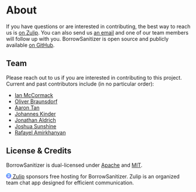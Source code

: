 # About
If you have questions or are interested in contributing, the best way to reach us is [on Zulip](https://bsan.zulipchat.com/). You can also send us [an email](mailto:team@borrowsanitizer.com) and one of our team members will follow up with you. BorrowSanitizer is open source and publicly available [on GitHub](https://github.com/borrowsanitizer).

## Team
Please reach out to us if you are interested in contributing to this project. Current and past contributors include (in no particular order):

* [Ian McCormack](https://icmccorm.com)
* [Oliver Braunsdorf](https://obraunsdorf.dev/)
* [Aaron Tan](https://www.linkedin.com/in/aaron-tan-3a94a1214)
* [Johannes Kinder](https://www.plai.ifi.lmu.de/people/professors/kinder/)
* [Jonathan Aldrich](https://www.cs.cmu.edu/~aldrich/)
* [Joshua Sunshine](https://www.cs.cmu.edu/~jssunshi/)
* [Rafayel Amirkhanyan](https://www.linkedin.com/in/rafayel-amirkhanyan-a87134241/)


## License & Credits
BorrowSanitizer is dual-licensed under [Apache](https://github.com/BorrowSanitizer/rust/blob/bsan/LICENSE-APACHE) and [MIT](https://github.com/BorrowSanitizer/rust/blob/bsan/LICENSE-MIT).

[<img src="images/zulip-icon-circle.svg" alt="Zulip" style="height: 1em;"/> Zulip](https://zulip.com/) sponsors free hosting for BorrowSanitizer. Zulip is an organized team chat app designed for efficient communication.

